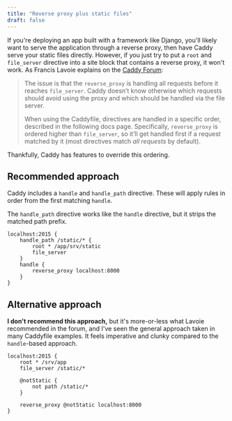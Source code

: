 ```yaml
---
title: "Reverse proxy plus static files"
draft: false
---
```


If you're deploying an app built with a framework like Django, you'll likely want to serve the application through a reverse proxy, then have Caddy serve your static files directly. However, if you just try to put a `root` and `file_server` directive into a site block that contains a reverse proxy, it won't work. As Francis Lavoie explains on the [Caddy Forum](https://caddy.community/t/django-static-assets-not-getting-served-in-caddy-v2/8345/2):

> The issue is that the `reverse_proxy` is handling all requests before it reaches `file_server`. Caddy doesn’t know otherwise which requests should avoid using the proxy and which should be handled via the file server.
>
> When using the Caddyfile, directives are handled in a specific order, described in the following docs page. Specifically, `reverse_proxy` is ordered higher than `file_server`, so it’ll get handled first if a request matched by it (most directives match _all requests_ by default).

Thankfully, Caddy has features to override this ordering.

## Recommended approach

Caddy includes a `handle` and `handle_path` directive. These will apply rules in order from the first matching `handle`.

The `handle_path` directive works like the `handle` directive, but it strips the matched path prefix.

```Caddyfile
localhost:2015 {
    handle_path /static/* {
        root * /app/srv/static
        file_server
    }
    handle {
        reverse_proxy localhost:8000
    }
}
```

## Alternative approach

**I don't recommend this approach,** but it's more-or-less what Lavoie recommended in the forum, and I've seen the general approach taken in many Caddyfile examples. It feels imperative and clunky compared to the `handle`-based approach.

```Caddyfile
localhost:2015 {
    root * /srv/app
    file_server /static/*

    @notStatic {
        not path /static/*
    }

    reverse_proxy @notStatic localhost:8000
}
```
